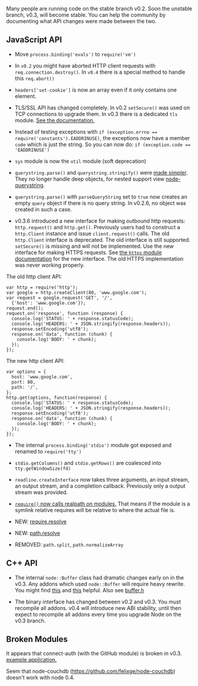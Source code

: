 Many people are running code on the stable branch v0.2. Soon the unstable branch, v0.3, will become stable. You can help the community by documenting what API changes were made between the two.

## JavaScript API

* Move `process.binding('evals')` to `require('vm')`

* In `v0.2` you might have aborted HTTP client requests with `req.connection.destroy()`. In `v0.4` there is a special method to handle this `req.abort()`

* `headers['set-cookie']` is now an array even if it only contains one element.

* TLS/SSL API has changed completely. In v0.2 `setSecure()` was used on TCP connections to upgrade them. In v0.3 there is a dedicated `tls` module. [See the documentation.](http://nodejs.org/docs/v0.3.8/api/tls.html)

* Instead of testing exceptions with `if (exception.errno == require('constants').EADDRINUSE)`, the exceptions now have a member `code` which is just the string. So you can now do: `if (exception.code == 'EADDRINUSE')`

* `sys` module is now the `util` module (soft deprecation)

* `querystring.parse()` and `querystring.stringify()` were [made simpler](https://github.com/ry/node/commit/422d3c93bc7391e105cfb4363011088c27ec86a6). They no longer handle deep objects, for nested support view [node-querystring](http://github.com/visionmedia/node-querystring).

* `querystring.parse()` with `parseQueryString` set to `true` now creates an empty `query` object if there is no query string. In v0.2.6, no object was created in such a case. 

* v0.3.6 introduced a new interface for making outbound http requests: `http.request()` and `http.get()`. Previously users had to construct a `http.Client` instance and issue `client.request()` calls. The old `http.Client` interface is deprecated. The old interface is still supported. `setSecure()` is missing and will not be implemented. Use the new interface for making HTTPS requests. See [the `https` module documentation](https://github.com/ry/node/blob/v0.3.7/doc/api/https.markdown) for the new interface. The old HTTPS implementation was never working properly.

The old http client API:

    var http = require('http');
    var google = http.createClient(80, 'www.google.com');
    var request = google.request('GET', '/',
      {'host': 'www.google.com'});
    request.end();
    request.on('response', function (response) {
      console.log('STATUS: ' + response.statusCode);
      console.log('HEADERS: ' + JSON.stringify(response.headers));
      response.setEncoding('utf8');
      response.on('data', function (chunk) {
        console.log('BODY: ' + chunk);
      });
    });

The new http client API:

    var options = {
      host: 'www.google.com',
      port: 80,
      path: '/',
    };
    http.get(options, function(response) {
      console.log('STATUS: ' + response.statusCode);
      console.log('HEADERS: ' + JSON.stringify(response.headers));
      response.setEncoding('utf8');
      response.on('data', function (chunk) {
        console.log('BODY: ' + chunk);
      });
    });





* The internal `process.binding('stdio')` module got exposed and renamed to `require('tty')`

* `stdio.getColumns()` and `stdio.getRows()` are coalesced into `tty.getWindowSize(fd)`

* `readline.createInterface` now takes three arguments, an input stream, an output stream, and a completion callback. Previously only a output stream was provided.

* [`require()` now calls realpath on modules.](https://github.com/ry/node/commit/0853730c35e567b1cd2e553986298e57f3908f02) That means if the module is a symlink relative requires will be relative to where the actual file is.

* NEW: [require.resolve](http://nodejs.org/docs/v0.3.6/api/all.html#require.resolve)

* NEW: [path.resolve](http://nodejs.org/docs/v0.3.6/api/all.html#path.resolve)

* REMOVED: `path.split`, `path.normalizeArray`


## C++ API

* The internal `node::Buffer` class had dramatic changes early on in the v0.3. Any addons which used `node::Buffer` will require heavy rewrite. You might find [this](https://github.com/pkrumins/node-png/blob/791d4c6df1402daa15dc7930f084d95c48e63c98/src/buffer_compat.h) and [this](https://github.com/pkrumins/node-png/blob/791d4c6df1402daa15dc7930f084d95c48e63c98/src/buffer_compat.cpp) helpful. Also see [buffer.h](https://github.com/ry/node/blob/v0.3.7/src/node_buffer.h)

* The binary interface has changed between v0.2 and v0.3. You must recompile all addons. v0.4 will introduce new ABI stability, until then expect to recompile all addons every time you upgrade Node on the v0.3 branch.

## Broken Modules

It appears that connect-auth (with the GitHub module) is broken in v0.3.  [example application.](https://github.com/aaronblohowiak/connect-auth-37-bug-example)

Seem that node-couchdb (https://github.com/felixge/node-couchdb) doesn't work with node 0.4.